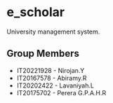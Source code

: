 # e_scholar

University management system.

## Group Members


- IT20221928 - Nirojan.Y
- IT20167578 - Abiramy.R
- IT20202422 - Lavaniyah.L
- IT20175702 - Perera G.P.A.H.R

